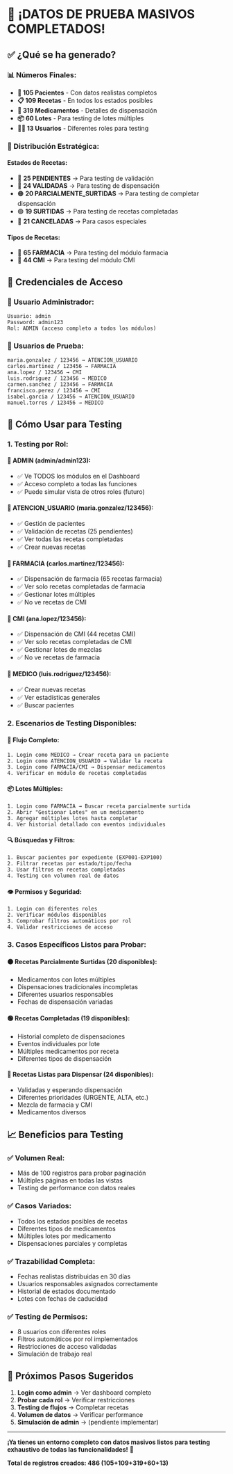 # 🎉 ¡DATOS DE PRUEBA MASIVOS COMPLETADOS!

## ✅ **¿Qué se ha generado?**

### **📊 Números Finales:**

- **👥 105 Pacientes** - Con datos realistas completos
- **📋 109 Recetas** - En todos los estados posibles
- **💊 319 Medicamentos** - Detalles de dispensación
- **📦 60 Lotes** - Para testing de lotes múltiples
- **🧑‍💼 13 Usuarios** - Diferentes roles para testing

### **🎯 Distribución Estratégica:**

#### **Estados de Recetas:**

- 🔸 **25 PENDIENTES** → Para testing de validación
- 🔵 **24 VALIDADAS** → Para testing de dispensación
- 🟠 **20 PARCIALMENTE_SURTIDAS** → Para testing de completar dispensación
- 🟢 **19 SURTIDAS** → Para testing de recetas completadas
- 🔴 **21 CANCELADAS** → Para casos especiales

#### **Tipos de Recetas:**

- 💊 **65 FARMACIA** → Para testing del módulo farmacia
- 🧪 **44 CMI** → Para testing del módulo CMI

## 🔑 **Credenciales de Acceso**

### **👑 Usuario Administrador:**

```
Usuario: admin
Password: admin123
Rol: ADMIN (acceso completo a todos los módulos)
```

### **👥 Usuarios de Prueba:**

```
maria.gonzalez / 123456 → ATENCION_USUARIO
carlos.martinez / 123456 → FARMACIA
ana.lopez / 123456 → CMI
luis.rodriguez / 123456 → MEDICO
carmen.sanchez / 123456 → FARMACIA
francisco.perez / 123456 → CMI
isabel.garcia / 123456 → ATENCION_USUARIO
manuel.torres / 123456 → MEDICO
```

## 🚀 **Cómo Usar para Testing**

### **1. Testing por Rol:**

#### **🔹 ADMIN (admin/admin123):**

- ✅ Ve TODOS los módulos en el Dashboard
- ✅ Acceso completo a todas las funciones
- ✅ Puede simular vista de otros roles (futuro)

#### **🔹 ATENCION_USUARIO (maria.gonzalez/123456):**

- ✅ Gestión de pacientes
- ✅ Validación de recetas (25 pendientes)
- ✅ Ver todas las recetas completadas
- ✅ Crear nuevas recetas

#### **🔹 FARMACIA (carlos.martinez/123456):**

- ✅ Dispensación de farmacia (65 recetas farmacia)
- ✅ Ver solo recetas completadas de farmacia
- ✅ Gestionar lotes múltiples
- ✅ No ve recetas de CMI

#### **🔹 CMI (ana.lopez/123456):**

- ✅ Dispensación de CMI (44 recetas CMI)
- ✅ Ver solo recetas completadas de CMI
- ✅ Gestionar lotes de mezclas
- ✅ No ve recetas de farmacia

#### **🔹 MEDICO (luis.rodriguez/123456):**

- ✅ Crear nuevas recetas
- ✅ Ver estadísticas generales
- ✅ Buscar pacientes

### **2. Escenarios de Testing Disponibles:**

#### **🧪 Flujo Completo:**

```
1. Login como MEDICO → Crear receta para un paciente
2. Login como ATENCION_USUARIO → Validar la receta
3. Login como FARMACIA/CMI → Dispensar medicamentos
4. Verificar en módulo de recetas completadas
```

#### **📦 Lotes Múltiples:**

```
1. Login como FARMACIA → Buscar receta parcialmente surtida
2. Abrir "Gestionar Lotes" en un medicamento
3. Agregar múltiples lotes hasta completar
4. Ver historial detallado con eventos individuales
```

#### **🔍 Búsquedas y Filtros:**

```
1. Buscar pacientes por expediente (EXP001-EXP100)
2. Filtrar recetas por estado/tipo/fecha
3. Usar filtros en recetas completadas
4. Testing con volumen real de datos
```

#### **👁️ Permisos y Seguridad:**

```
1. Login con diferentes roles
2. Verificar módulos disponibles
3. Comprobar filtros automáticos por rol
4. Validar restricciones de acceso
```

### **3. Casos Específicos Listos para Probar:**

#### **🟠 Recetas Parcialmente Surtidas (20 disponibles):**

- Medicamentos con lotes múltiples
- Dispensaciones tradicionales incompletas
- Diferentes usuarios responsables
- Fechas de dispensación variadas

#### **🟢 Recetas Completadas (19 disponibles):**

- Historial completo de dispensaciones
- Eventos individuales por lote
- Múltiples medicamentos por receta
- Diferentes tipos de dispensación

#### **🔵 Recetas Listas para Dispensar (24 disponibles):**

- Validadas y esperando dispensación
- Diferentes prioridades (URGENTE, ALTA, etc.)
- Mezcla de farmacia y CMI
- Medicamentos diversos

## 📈 **Beneficios para Testing**

### **✅ Volumen Real:**

- Más de 100 registros para probar paginación
- Múltiples páginas en todas las vistas
- Testing de performance con datos reales

### **✅ Casos Variados:**

- Todos los estados posibles de recetas
- Diferentes tipos de medicamentos
- Múltiples lotes por medicamento
- Dispensaciones parciales y completas

### **✅ Trazabilidad Completa:**

- Fechas realistas distribuidas en 30 días
- Usuarios responsables asignados correctamente
- Historial de estados documentado
- Lotes con fechas de caducidad

### **✅ Testing de Permisos:**

- 8 usuarios con diferentes roles
- Filtros automáticos por rol implementados
- Restricciones de acceso validadas
- Simulación de trabajo real

## 🎯 **Próximos Pasos Sugeridos**

1. **Login como admin** → Ver dashboard completo
2. **Probar cada rol** → Verificar restricciones
3. **Testing de flujos** → Completar recetas
4. **Volumen de datos** → Verificar performance
5. **Simulación de admin** → (pendiente implementar)

---

**¡Ya tienes un entorno completo con datos masivos listos para testing exhaustivo de todas las funcionalidades!** 🚀

**Total de registros creados: 486 (105+109+319+60+13)**
